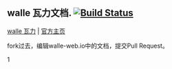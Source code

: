 walle 瓦力文档. [![Build Status](https://travis-ci.org/meolu/docs.svg?branch=master)](https://travis-ci.org/meolu/docs)
---
[walle 瓦力](https://github.com/meolu/walle-web) | [官方主页](https://walle-web.io)

fork过去，编辑walle-web.io中的文档，提交Pull Request。

1

